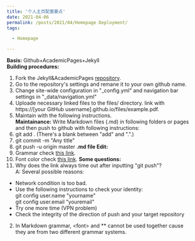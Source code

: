 ```yaml
---
title: '个人主页配置要点'
date: 2021-04-06
permalink: /posts/2021/04/Homepage Deployment/
tags:

  - Homepage

---
```

**Basis:** Github+AcademicPages+Jekyll  
**Building procedures:**
1. Fork the Jekyll&AcademicPages [repository](https://github.com/academicpages/academicpages.github.io).
2. Go to the repository's settings and remane it to your own github name.
3. Change site-wide configuration in "_config.yml" and navigation bar settings in "_data/navigation.yml"
4. Uploade necessary linked files to the files/ directory. link with https://[your GitHub username].github.io/files/example.pdf.
5. Maintain with the following instructions.  
**Maintainance:** Write Markdown files (.md) in following folders or pages and then push to github with following instructions:  
1. git add . (There's a blank between "add" and ".".)  
2. git commit -m "Any title"  
3. git push -u origin master
**.md file Edit:** 
1. Grammar check [this link](https://blog.csdn.net/qcx321/article/details/53780672).
2. Font color check [this link](https://blog.csdn.net/qq_43732429/article/details/108034518).
**Some questions:**
1. Why does the link always time out after inputting "git push"?  
A: Several possible reasons:
- Network condition is too bad.  
- Use the following instructions to check your identity:  
git config user.name "yourname"  
git config user.email "youremail"  
- Try one more time (VPN problem)
- Check the integrity of the direction of push and your target repository
2. In Markdown grammar, \<font\> and \*\* cannot be used together cause they are from two different grammar systems.


